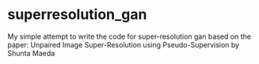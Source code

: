 # superresolution_gan

My simple attempt to write the code for super-resolution gan based on the paper: Unpaired Image Super-Resolution using Pseudo-Supervision by Shunta Maeda
